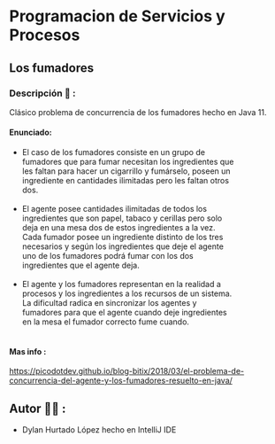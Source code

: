 # Programacion de Servicios y Procesos

## Los fumadores
### Descripción 📝 :
Clásico problema de concurrencia de los fumadores hecho en Java 11.<br />
#### Enunciado:<br />
* El caso de los fumadores consiste en un grupo de <br />
fumadores que para fumar necesitan los ingredientes que <br />
les faltan para hacer un cigarrillo y fumárselo, poseen un <br />
ingrediente en cantidades ilimitadas pero les faltan otros <br />
dos.<br /><br />
* El agente posee cantidades ilimitadas de todos los <br />
ingredientes que son papel, tabaco y cerillas pero solo <br />
deja en una mesa dos de estos ingredientes a la vez. <br />
Cada fumador posee un ingrediente distinto de los tres <br />
necesarios y según los ingredientes que deje el agente <br />
uno de los fumadores podrá fumar con los dos <br />
ingredientes que el agente deja.<br /><br />
* El agente y los fumadores representan en la realidad a <br />
procesos y los ingredientes a los recursos de un sistema. <br />
La dificultad radica en sincronizar los agentes y <br />
fumadores para que el agente cuando deje ingredientes <br />
en la mesa el fumador correcto fume cuando.<br /><br />



 #### Mas info :<br />
 https://picodotdev.github.io/blog-bitix/2018/03/el-problema-de-concurrencia-del-agente-y-los-fumadores-resuelto-en-java/

## Autor ✍🏻 :

* Dylan Hurtado López hecho en IntelliJ IDE
